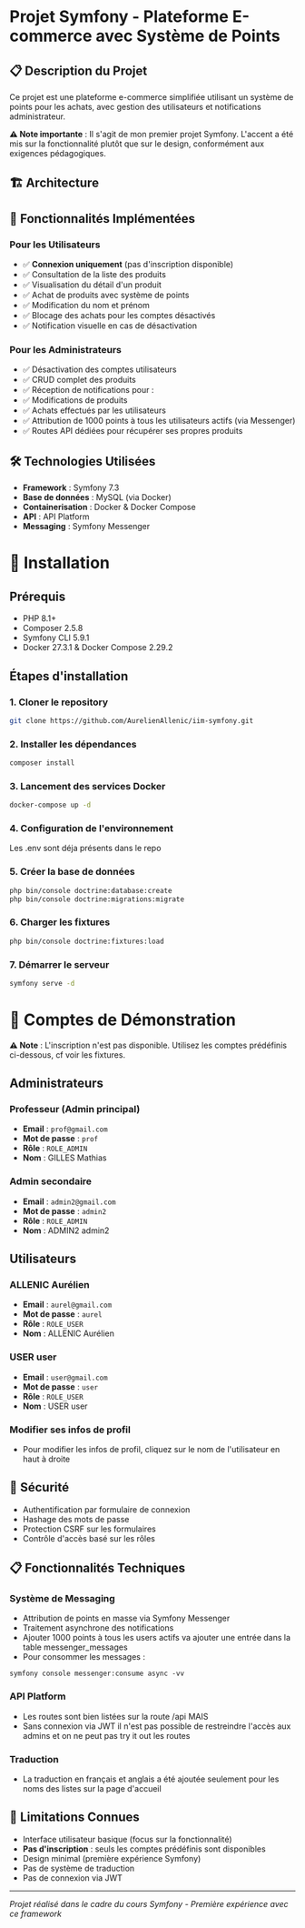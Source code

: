 # Projet Symfony - Plateforme E-commerce avec Système de Points

## 📋 Description du Projet

Ce projet est une plateforme e-commerce simplifiée utilisant un système de points pour les achats, avec gestion des utilisateurs et notifications administrateur.

**⚠️ Note importante** : Il s'agit de mon premier projet Symfony. L'accent a été mis sur la fonctionnalité plutôt que sur le design, conformément aux exigences pédagogiques.

## 🏗️ Architecture

## 🔧 Fonctionnalités Implémentées

### Pour les Utilisateurs

-   ✅ **Connexion uniquement** (pas d'inscription disponible)
-   ✅ Consultation de la liste des produits
-   ✅ Visualisation du détail d'un produit
-   ✅ Achat de produits avec système de points
-   ✅ Modification du nom et prénom
-   ✅ Blocage des achats pour les comptes désactivés
-   ✅ Notification visuelle en cas de désactivation

### Pour les Administrateurs

-   ✅ Désactivation des comptes utilisateurs
-   ✅ CRUD complet des produits
-   ✅ Réception de notifications pour :
-   ✅ Modifications de produits
-   ✅ Achats effectués par les utilisateurs
-   ✅ Attribution de 1000 points à tous les utilisateurs actifs (via Messenger)
-   ✅ Routes API dédiées pour récupérer ses propres produits

## 🛠️ Technologies Utilisées

-   **Framework** : Symfony 7.3
-   **Base de données** : MySQL (via Docker)
-   **Containerisation** : Docker & Docker Compose
-   **API** : API Platform
-   **Messaging** : Symfony Messenger

# 🚀 Installation

## Prérequis

-   PHP 8.1+
-   Composer 2.5.8
-   Symfony CLI 5.9.1
-   Docker 27.3.1 & Docker Compose 2.29.2

## Étapes d'installation

### 1. Cloner le repository

```bash
git clone https://github.com/AurelienAllenic/iim-symfony.git
```

### 2. Installer les dépendances

```bash
composer install
```

### 3. Lancement des services Docker

```bash
docker-compose up -d
```

### 4. Configuration de l'environnement

Les .env sont déja présents dans le repo

### 5. Créer la base de données

```bash
php bin/console doctrine:database:create
php bin/console doctrine:migrations:migrate
```

### 6. Charger les fixtures

```bash
php bin/console doctrine:fixtures:load
```

### 7. Démarrer le serveur

```bash
symfony serve -d
```

# 👤 Comptes de Démonstration

**⚠️ Note** : L'inscription n'est pas disponible. Utilisez les comptes prédéfinis ci-dessous, cf voir les fixtures.

## Administrateurs

### Professeur (Admin principal)

-   **Email** : `prof@gmail.com`
-   **Mot de passe** : `prof`
-   **Rôle** : `ROLE_ADMIN`
-   **Nom** : GILLES Mathias

### Admin secondaire

-   **Email** : `admin2@gmail.com`
-   **Mot de passe** : `admin2`
-   **Rôle** : `ROLE_ADMIN`
-   **Nom** : ADMIN2 admin2

## Utilisateurs

### ALLENIC Aurélien

-   **Email** : `aurel@gmail.com`
-   **Mot de passe** : `aurel`
-   **Rôle** : `ROLE_USER`
-   **Nom** : ALLENIC Aurélien

### USER user

-   **Email** : `user@gmail.com`
-   **Mot de passe** : `user`
-   **Rôle** : `ROLE_USER`
-   **Nom** : USER user

### Modifier ses infos de profil

-   Pour modifier les infos de profil, cliquez sur le nom de l'utilisateur en haut à droite

## 🔐 Sécurité

-   Authentification par formulaire de connexion
-   Hashage des mots de passe
-   Protection CSRF sur les formulaires
-   Contrôle d'accès basé sur les rôles

## 📋 Fonctionnalités Techniques

### Système de Messaging

-   Attribution de points en masse via Symfony Messenger
-   Traitement asynchrone des notifications
-   Ajouter 1000 points à tous les users actifs va ajouter une entrée dans la table messenger_messages
-   Pour consommer les messages :

```
symfony console messenger:consume async -vv
```

### API Platform

-   Les routes sont bien listées sur la route /api
    MAIS
-   Sans connexion via JWT il n'est pas possible de restreindre l'accès aux admins et on ne peut pas try it out les routes

### Traduction

-   La traduction en français et anglais a été ajoutée seulement pour les noms des listes sur la page d'accueil

## 🐛 Limitations Connues

-   Interface utilisateur basique (focus sur la fonctionnalité)
-   **Pas d'inscription** : seuls les comptes prédéfinis sont disponibles
-   Design minimal (première expérience Symfony)
-   Pas de système de traduction
-   Pas de connexion via JWT

---

_Projet réalisé dans le cadre du cours Symfony - Première expérience avec ce framework_
